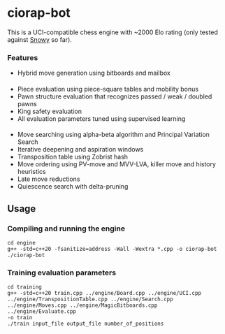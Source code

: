 # ciorap-bot

This is a UCI-compatible chess engine with ~2000 Elo rating (only tested against [Snowy](https://github.com/JasonCreighton/snowy) so far).

### Features

- Hybrid move generation using bitboards and mailbox

####

- Piece evaluation using piece-square tables and mobility bonus
- Pawn structure evaluation that recognizes passed / weak / doubled pawns
- King safety evaluation
- All evaluation parameters tuned using supervised learning

####

- Move searching using alpha-beta algorithm and Principal Variation Search
- Iterative deepening and aspiration windows
- Transposition table using Zobrist hash
- Move ordering using PV-move and MVV-LVA, killer move and history heuristics
- Late move reductions
- Quiescence search with delta-pruning

## Usage

### Compiling and running the engine

```
cd engine
g++ -std=c++20 -fsanitize=address -Wall -Wextra *.cpp -o ciorap-bot
./ciorap-bot
```

### Training evaluation parameters

```
cd training
g++ -std=c++20 train.cpp ../engine/Board.cpp ../engine/UCI.cpp ../engine/TranspositionTable.cpp ../engine/Search.cpp ../engine/Moves.cpp ../engine/MagicBitboards.cpp ../engine/Evaluate.cpp
-o train
./train input_file output_file number_of_positions
```
